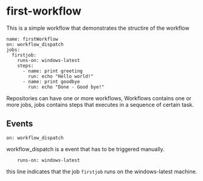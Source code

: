 # first-workflow
This is a simple workflow that demonstrates the structire of the workflow <br>

```
name: firstWorkflow
on: workflow_dispatch
jobs:
  firstjob:
    runs-on: windows-latest
    steps:
      - name: print greeting
        run: echo "Hello world!"
      - name: print goodbye
        run: echo "Done - Good bye!"

```

Repositories can have one or more workflows, Workflows contains one or more jobs, jobs contains steps that executes in a sequence of certain task.

## Events
```
on: workflow_dispatch
```
workflow_dispatch is a event that has to be triggered manually.

```
    runs-on: windows-latest
```
this line indicates that the job ```firstjob``` runs on the windows-latest machine.
